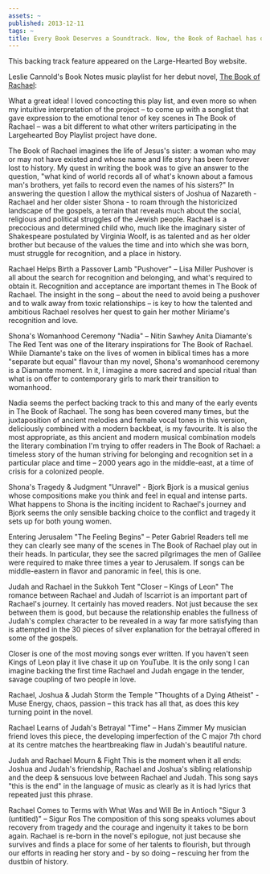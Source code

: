 ```yaml
---
assets: ~
published: 2013-12-11
tags: ~
title: Every Book Deserves a Soundtrack. Now, the Book of Rachael has one
---
```

This backing track feature appeared on the Large-Hearted Boy website. 

Leslie Cannold's Book Notes music playlist for her debut novel, [The Book of Rachael](http://cannold.com/articles/article/the-book-of-rachael/):

What a great idea! I loved concocting this play list, and even more so when my intuitive interpretation of the project – to come up with a songlist that gave expression to the emotional tenor of key scenes in The Book of Rachael – was a bit different to what other writers participating in the Largehearted Boy Playlist project have done.

The Book of Rachael imagines the life of Jesus's sister: a woman who may or may not have existed and whose name and life story has been forever lost to history. My quest in writing the book was to give an answer to the question, "what kind of world records all of what's known about a famous man's brothers, yet fails to record even the names of his sisters?" In answering the question I allow the mythical sisters of Joshua of Nazareth - Rachael and her older sister Shona - to roam through the historicized landscape of the gospels, a terrain that reveals much about the social, religious and political struggles of the Jewish people. Rachael is a precocious and determined child who, much like the imaginary sister of Shakespeare postulated by Virginia Woolf, is as talented and as her older brother but because of the values the time and into which she was born, must struggle for recognition, and a place in history.


Rachael Helps Birth a Passover Lamb
"Pushover" – Lisa Miller 
Pushover is all about the search for recognition and belonging, and what's required to obtain it. Recognition and acceptance are important themes in The Book of Rachael. The insight in the song – about the need to avoid being a pushover and to walk away from toxic relationships – is key to how the talented and ambitious Rachael resolves her quest to gain her mother Miriame's recognition and love.


Shona's Womanhood Ceremony 
"Nadia" – Nitin Sawhey
Anita Diamante's The Red Tent was one of the literary inspirations for The Book of Rachael. While Diamante's take on the lives of women in biblical times has a more "separate but equal" flavour than my novel, Shona's womanhood ceremony is a Diamante moment. In it, I imagine a more sacred and special ritual than what is on offer to contemporary girls to mark their transition to womanhood.

Nadia seems the perfect backing track to this and many of the early events in The Book of Rachael. The song has been covered many times, but the juxtaposition of ancient melodies and female vocal tones in this version, deliciously combined with a modern backbeat, is my favourite. It is also the most appropriate, as this ancient and modern musical combination models the literary combination I'm trying to offer readers in The Book of Rachael: a timeless story of the human striving for belonging and recognition set in a particular place and time – 2000 years ago in the middle-east, at a time of crisis for a colonized people.


Shona's Tragedy & Judgment
"Unravel" - Bjork
Bjork is a musical genius whose compositions make you think and feel in equal and intense parts. What happens to Shona is the inciting incident to Rachael's journey and Bjork seems the only sensible backing choice to the conflict and tragedy it sets up for both young women.


Entering Jerusalem
"The Feeling Begins" – Peter Gabriel
Readers tell me they can clearly see many of the scenes in The Book of Rachael play out in their heads. In particular, they see the sacred pilgrimages the men of Galilee were required to make three times a year to Jerusalem. If songs can be middle-eastern in flavor and panoramic in feel, this is one.


Judah and Rachael in the Sukkoh Tent
"Closer – Kings of Leon"
The romance between Rachael and Judah of Iscarriot is an important part of Rachael's journey. It certainly has moved readers. Not just because the sex between them is good, but because the relationship enables the fullness of Judah's complex character to be revealed in a way far more satisfying than is attempted in the 30 pieces of silver explanation for the betrayal offered in some of the gospels.

Closer is one of the most moving songs ever written. If you haven't seen Kings of Leon play it live chase it up on YouTube. It is the only song I can imagine backing the first time Rachael and Judah engage in the tender, savage coupling of two people in love.


Rachael, Joshua & Judah Storm the Temple
"Thoughts of a Dying Atheist" - Muse
Energy, chaos, passion – this track has all that, as does this key turning point in the novel.


Rachael Learns of Judah's Betrayal
"Time" – Hans Zimmer
My musician friend loves this piece, the developing imperfection of the C major 7th chord at its centre matches the heartbreaking flaw in Judah's beautiful nature.


Judah and Rachael Mourn & Fight
This is the moment when it all ends: Joshua and Judah's friendship, Rachael and Joshua's sibling relationship and the deep & sensuous love between Rachael and Judah. This song says "this is the end" in the language of music as clearly as it is had lyrics that repeated just this phrase.


Rachael Comes to Terms with What Was and Will Be in Antioch
"Sigur 3 (untitled)" – Sigur Ros
The composition of this song speaks volumes about recovery from tragedy and the courage and ingenuity it takes to be born again. Rachael is re-born in the novel's epilogue, not just because she survives and finds a place for some of her talents to flourish, but through our efforts in reading her story and - by so doing – rescuing her from the dustbin of history.